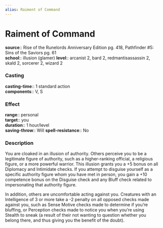 ```yaml
---
alias: Raiment of Command
---
```


# Raiment of Command 

**source**:: Rise of the Runelords Anniversary Edition pg. 418, Pathfinder \#5: Sins of the Saviors pg. 61  
**school**:: illusion (glamer)
**level**:: arcanist 2, bard 2, redmantisassassin 2, skald 2, sorcerer 2, wizard 2

### Casting 

**casting-time**:: 1 standard action  
**components**:: V, S

### Effect 

**range**:: personal  
**target**:: you  
**duration**:: 1 hour/level  
**saving-throw**:: Will
**spell-resistance**:: No

### Description 

You are cloaked in an illusion of authority. Others perceive you to be a legitimate figure of authority, such as a higher-ranking official, a religious figure, or a more powerful warrior. This illusion grants you a +5 bonus on all Diplomacy and Intimidate checks. If you attempt to disguise yourself as a specific authority figure whom you have met in person, you gain a +10 competence bonus on the Disguise check and any Bluff check related to impersonating that authority figure.  
  
In addition, others are uncomfortable acting against you. Creatures with an Intelligence of 3 or more take a -2 penalty on all opposed checks made against you, such as Sense Motive checks made to determine if you’re bluffing, or Perception checks made to notice you when you’re using Stealth to sneak (a result of their not wanting to question whether you belong there, and thus giving you the benefit of the doubt).
